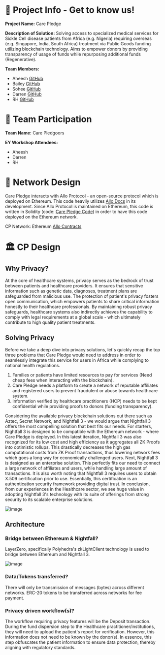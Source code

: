 # 🌱 Project Info - Get to know us!
**Project Name:** Care Pledge

**Description of Solution:** Solving access to specialized medical services for Sickle Cell disease patients from Africa (e.g. Nigeria) requiring overseas (e.g. Singapore, India, South Africa) treatment via Public Goods funding utilizing blockchain technology. Aims to empower donors by providing transparency of usage of funds while repurposing additional funds (Regenerative).

**Team Members:**
- Aheesh [GitHub](https://github.com/Aheesh)
- Bailey [GitHub](https://github.com/baileyspraggins)
- Sohee [GitHub](https://github.com/sohekim)
- Darren [GitHub](https://github.com/DChan0319)
- RH [GitHub](https://github.com/PrintRH)

# 📖 Team Participation

**Team Name:** Care Pledgoors

**EY Workshop Attendees:**
- Aheesh
- Darren
- RH

# 🎨 Network Design

Care Pledge interacts with Allo Protocol - an open-source protocol which is deployed on Ethereum. This code heavily utilizes [Allo Docs](https://github.com/allo-protocol/allo-v2) in its development. Since Allo Protocol is maintained on Ethereum, this code is written in Solidity (code: [Care Pledge Code](https://github.com/baileyspraggins/care-pledge)) in order to have this code deployed on the Ethereum network.

CP Network: Ethereum [Allo Contracts](https://docs.allo.gitcoin.co/overview/contracts)

# 🏛️ CP Design

## Why Privacy?

At the core of healthcare systems, privacy serves as the bedrock of trust between patients and healthcare providers. It ensures that sensitive information such as genetic data, diagnoses, treatment plans are safeguarded from malicious use. The protection of patient's privacy fosters open communication, which empowers patients to share critical information honestly to their healthcare professionals. By maintaining robust privacy safeguards, healthcare systems also indirectly achieves the capability to comply with legal requirements at a global scale - which ultimately contribute to high quality patient treatments.

## Solving Privacy 

Before we take a deep dive into privacy solutions, let's quickly recap the top three problems that Care Pledge would need to address in order to seamlessly integrate this service for users in Africa while complying to national health regulations.
1. Families or patients have limited resources to pay for services (Need cheap fees when interacting with the blockchain).
2. Care Pledge needs a platform to create a network of reputable affiliates and registered users to prevent fraudulent or abuse towards healthcare system.
3. Information verified by healthcare practitioners (HCP) needs to be kept confidential while providing proofs to donors (funding transparency).

Considering the available privacy blockchain solutions out there such as Aztec, Secret Network, and Nightfall 3 - we would argue that Nightfall 3 offers the most compelling solution that best fits our needs. For starters, Nightfall 3 is designed to be compatible with the Ethereum network - where Care Pledge is deployed. In this latest iteration, Nightfall 3 was also recognized for its low cost and high efficiency as it aggregates all ZK Proofs into optimistic rollups. This drastically decreases the high gas computational costs from ZK Proof transactions, thus lowering network fees which goes a long way for economically challenged users. Next, Nightfall 3 is designed as an enterprise solution. This perfectly fits our need to connect a large network of affiliates and users, while handling large amount of transactions. It is also worth noting that Nightfall 3 requires users to obtain X.509 certification prior to use. Essentially, this certification is an authentication security framework providing digital trust. In conclusion, from our experiences in the Healthcare sector, we see huge value in adopting Nightfall 3's technology with its suite of offerings from strong security to its scalable enterprise solutions.

![image](https://github.com/baileyspraggins/care-pledge/assets/93211672/5d03272a-7666-4dbd-ad4a-7a6bba27d576)

## Architecture

### Bridge between Ethereum & Nightfall?
LayerZero, specifically Polyhedra's zkLightClient technology is used to bridge between Ethereum and Nightfall 3. 

![image](https://github.com/baileyspraggins/care-pledge/assets/93211672/848a00a9-f278-4a46-b520-99a0c50e23e7)

### Data/Tokens transferred?
There will only be transmission of messages (bytes) across different networks. ERC-20 tokens to be transferred across networks for fee payment.

### Privacy driven workflow(s)?
The workflow requiring privacy features will be the Deposit transaction. During the fund dispersion step to the Healthcare practitioner/institutions, they will need to upload the patient's report for verification. However, this information does not need to be known by the donor(s). In essence, this step obfuscates the patient information to ensure data protection, thereby aligning with regulatory standards.
